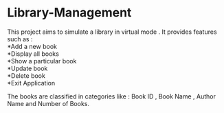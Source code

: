 # Library-Management
This project aims to simulate a library in virtual mode . It provides features such as :</br>
*Add a new book </br>
*Display all books</br>
*Show a particular book</br>
*Update book</br>
*Delete book</br>
*Exit Application</br>

The books are classified in categories like : Book ID , Book Name , Author Name and Number of Books. 

